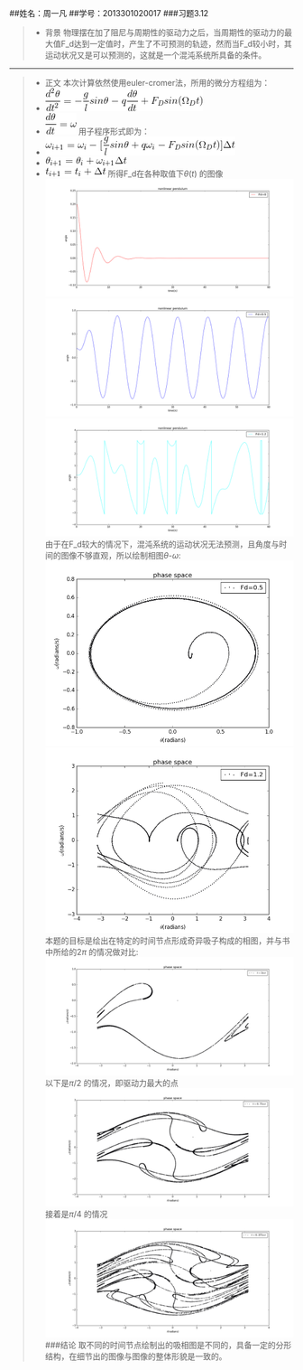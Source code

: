 ##姓名：周一凡
##学号：2013301020017
###习题3.12
> - 背景
物理摆在加了阻尼与周期性的驱动力之后，当周期性的驱动力的最大值F_d达到一定值时，产生了不可预测的轨迹，然而当F_d较小时，其运动状况又是可以预测的，这就是一个混沌系统所具备的条件。

---
> - 正文
本次计算依然使用euler-cromer法，所用的微分方程组为：
> - ![](https://raw.githubusercontent.com/fxdhi/computationalphysics_N2013301020017/master/chapter3/gif.latex.3.12gif.gif)
> - ![](https://raw.githubusercontent.com/fxdhi/computationalphysics_N2013301020017/master/chapter3/gif.latex.gif3.12.1.gif)
用子程序形式即为：
> - ![enter image description here](https://raw.githubusercontent.com/fxdhi/computationalphysics_N2013301020017/master/chapter3/gif.latex3.12.2.gif)
> - ![enter image description here](https://raw.githubusercontent.com/fxdhi/computationalphysics_N2013301020017/master/chapter3/gif.latex3.12.3.gif)
> - ![enter image description here](https://raw.githubusercontent.com/fxdhi/computationalphysics_N2013301020017/master/chapter3/gif.latex3.12.4.gif)
所得F_d在各种取值下$\theta(t)$ 的图像
![](https://raw.githubusercontent.com/fxdhi/computationalphysics_N2013301020017/master/chapter3/exercise3.12.1.png)
![enter image description here](https://raw.githubusercontent.com/fxdhi/computationalphysics_N2013301020017/master/chapter3/exercise3.12.2.png)
![](https://raw.githubusercontent.com/fxdhi/computationalphysics_N2013301020017/master/chapter3/exercise3.12.3.png)
由于在F_d较大的情况下，混沌系统的运动状况无法预测，且角度与时间的图像不够直观，所以绘制相图$\theta$-$\omega$:
![enter image description here](https://raw.githubusercontent.com/fxdhi/computationalphysics_N2013301020017/master/chapter3/exercise3.12.4.png)
![enter image description here](https://raw.githubusercontent.com/fxdhi/computationalphysics_N2013301020017/master/chapter3/exercise3.12.5.png)
本题的目标是绘出在特定的时间节点形成奇异吸子构成的相图，并与书中所给的$2\pi$ 的情况做对比:
![enter image description here](https://raw.githubusercontent.com/fxdhi/computationalphysics_N2013301020017/master/chapter3/exercise3.12.6.png)
以下是$\pi/2$ 的情况，即驱动力最大的点
![enter image description here](https://raw.githubusercontent.com/fxdhi/computationalphysics_N2013301020017/master/chapter3/exercise3.12.7.png)
接着是$\pi/4$ 的情况
![enter image description here](https://github.com/fxdhi/computationalphysics_N2013301020017/blob/master/chapter3/exercise3.12.8.png?raw=true)
###结论
取不同的时间节点绘制出的吸相图是不同的，具备一定的分形结构，在细节出的图像与图像的整体形貌是一致的。
